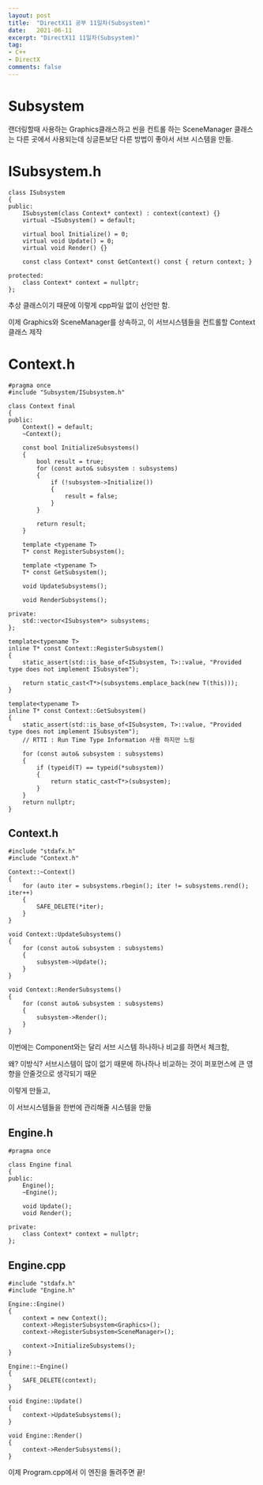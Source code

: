 ```yaml
---
layout: post
title:  "DirectX11 공부 11일차(Subsystem)"
date:   2021-06-11
excerpt: "DirectX11 11일차(Subsystem)"
tag:
- C++
- DirectX
comments: false
---
```


# Subsystem
랜더링할때 사용하는 Graphics클래스하고 씬을 컨트롤 하는 SceneManager 클래스는 다른 곳에서 사용되는데 싱글톤보단 다른 방법이 좋아서 서브 시스템을 만듦.

# ISubsystem.h
```
class ISubsystem
{
public:
	ISubsystem(class Context* context) : context(context) {}
	virtual ~ISubsystem() = default;

	virtual bool Initialize() = 0;
	virtual void Update() = 0;
	virtual void Render() {}

	const class Context* const GetContext() const { return context; }

protected:
	class Context* context = nullptr;
};
```
추상 클래스이기 때문에 이렇게 cpp파일 없이 선언만 함.

이제 Graphics와 SceneManager를 상속하고, 이 서브시스템들을 컨트롤할 Context클래스 제작

# Context.h
```
#pragma once
#include "Subsystem/ISubsystem.h"

class Context final
{
public:
	Context() = default;
	~Context();

	const bool InitializeSubsystems()
	{
		bool result = true;
		for (const auto& subsystem : subsystems)
		{
			if (!subsystem->Initialize())
			{
				result = false;
			}
		}

		return result;
	}

	template <typename T>
	T* const RegisterSubsystem();

	template <typename T>
	T* const GetSubsystem();

	void UpdateSubsystems();

	void RenderSubsystems();

private:
	std::vector<ISubsystem*> subsystems;
};

template<typename T>
inline T* const Context::RegisterSubsystem()
{
	static_assert(std::is_base_of<ISubsystem, T>::value, "Provided type does not implement ISubsystem");

	return static_cast<T*>(subsystems.emplace_back(new T(this)));
}

template<typename T>
inline T* const Context::GetSubsystem()
{
	static_assert(std::is_base_of<ISubsystem, T>::value, "Provided type does not implement ISubsystem");
	// RTTI : Run Time Type Information 사용 하지만 느림

	for (const auto& subsystem : subsystems)
	{
		if (typeid(T) == typeid(*subsystem))
		{
			return static_cast<T*>(subsystem);
		}
	}
	return nullptr;
}

```
## Context.h
```
#include "stdafx.h"
#include "Context.h"

Context::~Context()
{
	for (auto iter = subsystems.rbegin(); iter != subsystems.rend(); iter++)
	{
		SAFE_DELETE(*iter);
	}
}

void Context::UpdateSubsystems()
{
	for (const auto& subsystem : subsystems)
	{
		subsystem->Update();
	}
}

void Context::RenderSubsystems()
{
	for (const auto& subsystem : subsystems)
	{
		subsystem->Render();
	}
}

```
이번에는 Component와는 달리 서브 시스템 하나하나 비교를 하면서 체크함,

왜? 이방식? 서브시스템이 많이 없기 때문에 하나하나 비교하는 것이 퍼포먼스에 큰 영향을 안줄것으로 생각되기 때문

이렇게 만들고,

이 서브시스템들을 한번에 관리해줄 시스템을 만듦

## Engine.h
```
#pragma once

class Engine final
{
public:
	Engine();
	~Engine();

	void Update();
	void Render();

private:
	class Context* context = nullptr;
};
```
## Engine.cpp
```
#include "stdafx.h"
#include "Engine.h"

Engine::Engine()
{
	context = new Context();
	context->RegisterSubsystem<Graphics>();
	context->RegisterSubsystem<SceneManager>();

	context->InitializeSubsystems();
}

Engine::~Engine()
{
	SAFE_DELETE(context);
}

void Engine::Update()
{
	context->UpdateSubsystems();
}

void Engine::Render()
{
	context->RenderSubsystems();
}
```
이제 Program.cpp에서 이 엔진을 돌려주면 끝!